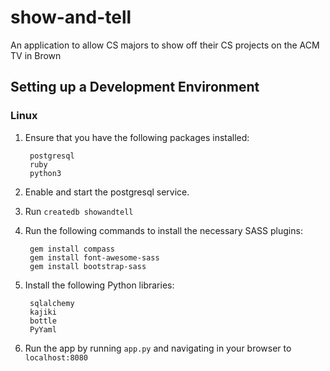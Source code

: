 # show-and-tell
An application to allow CS majors to show off their CS projects on the ACM TV in Brown

## Setting up a Development Environment
### Linux
1. Ensure that you have the following packages installed:

        postgresql
        ruby
        python3

2. Enable and start the postgresql service.

3. Run `createdb showandtell`

3. Run the following commands to install the necessary SASS plugins:

        gem install compass
        gem install font-awesome-sass
        gem install bootstrap-sass

4. Install the following Python libraries:

        sqlalchemy
        kajiki
        bottle
        PyYaml

5. Run the app by running `app.py` and navigating in your browser to
   `localhost:8080`
